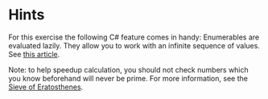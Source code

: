 # Hints

For this exercise the following C# feature comes in handy: 
Enumerables are evaluated lazily.    They allow you to work with an infinite sequence of values.
See [this article](https://blogs.msdn.microsoft.com/pedram/2007/06/02/lazy-evaluation-in-c/).

Note: to help speedup calculation, you should not check numbers which you know beforehand will never be prime. For more information, see the [Sieve of Eratosthenes](https://en.wikipedia.org/wiki/Sieve_of_Eratosthenes).